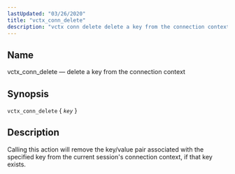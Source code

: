 ```yaml
---
lastUpdated: "03/26/2020"
title: "vctx_conn_delete"
description: "vctx conn delete delete a key from the connection context vctx conn delete key Calling this action will remove the key value pair associated with the specified key from the current session's connection context if that key exists..."
---
```


<a name="sieve.ref.vctx_conn_delete"></a> 
## Name

vctx_conn_delete — delete a key from the connection context

## Synopsis

`vctx_conn_delete` { *`key`* }

<a name="idp31344976"></a> 
## Description

Calling this action will remove the key/value pair associated with the specified key from the current session's connection context, if that key exists.